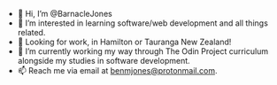 - 👋 Hi, I’m @BarnacleJones
- 👀 I’m interested in learning software/web development and all things related.
- 👀 Looking for work, in Hamilton or Tauranga New Zealand!
- 🌱 I’m currently working my way through The Odin Project curriculum alongside my studies in software development.
- 📫 Reach me via email at benmjones@protonmail.com.

<!---
BarnacleJones/BarnacleJones is a ✨ special ✨ repository because its `README.md` (this file) appears on your GitHub profile.
You can click the Preview link to take a look at your changes.
--->
